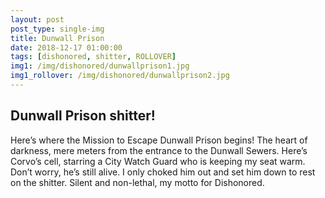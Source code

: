 ```yaml
---
layout: post
post_type: single-img
title: Dunwall Prison
date: 2018-12-17 01:00:00
tags: [dishonored, shitter, ROLLOVER]
img1: /img/dishonored/dunwallprison1.jpg
img1_rollover: /img/dishonored/dunwallprison2.jpg
---
```

## Dunwall Prison shitter!

Here’s where the Mission to Escape Dunwall Prison begins! The heart of darkness, mere meters from the entrance to the Dunwall Sewers. Here’s Corvo’s cell, starring a City Watch Guard who is keeping my seat warm. Don’t worry, he’s still alive. I only choked him out and set him down to rest on the shitter. Silent and non-lethal, my motto for Dishonored.
